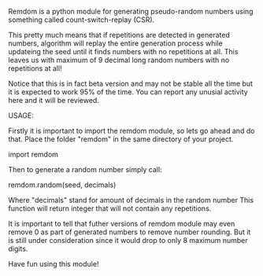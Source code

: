 Remdom is a python module for generating pseudo-random numbers using something called count-switch-replay (CSR). 

This pretty much means that if repetitions are detected in generated numbers, 
algorithm will replay the entire generation process while updateing the seed until it finds numbers with 
no repetitions at all. 
This leaves us with maximum of 9 decimal long random numbers with no repetitions at all!

Notice that this is in fact beta version and may not be stable all the time but it is expected
to work 95% of the time.
You can report any unusial activity here and it will be reviewed.


USAGE:

Firstly it is important to import the remdom module, so lets go ahead and do that.
Place the folder "remdom" in the same directory of your project.

import remdom


Then to generate a random number simply call:

remdom.random(seed, decimals) 

Where "decimals" stand for amount of decimals in the random number
This function will return integer that will not contain any repetitions.

It is important to tell that futher versions of remdom module may even remove 0 as part of generated numbers to remove number rounding.
But it is still under consideration since it would drop to only 8 maximum number digits.


Have fun using this module!
